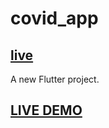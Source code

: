 # covid_app 
## [live](https://vaccineslotfinder-66ee7.web.app)
A new Flutter project. 
## [LIVE DEMO](https://vaccineslotfinder-66ee7.web.app/#/)
